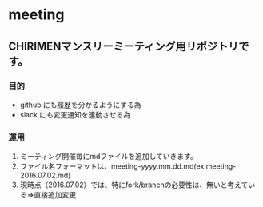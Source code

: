 # meeting

## CHIRIMENマンスリーミーティング用リポジトリです。

### 目的
- github にも履歴を分かるようにする為
- slack にも変更通知を連動させる為

### 運用
1. ミーティング開催毎にmdファイルを追加していきます。
1. ファイル名フォーマットは、meeting-yyyy.mm.dd.md(ex:meeting-2016.07.02.md)
1. 現時点（2016.07.02）では、特にfork/branchの必要性は、無いと考えている=>直接追加変更
